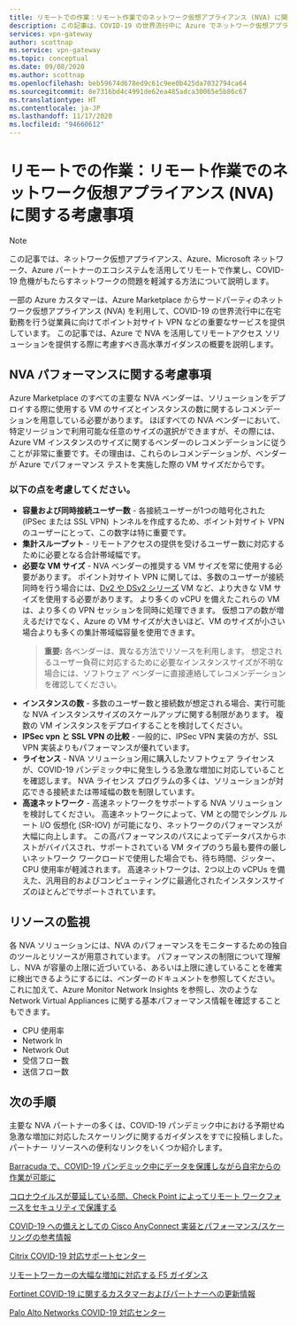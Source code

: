 ```yaml
---
title: リモートでの作業：リモート作業でのネットワーク仮想アプライアンス (NVA) に関する考慮事項 | Azure VPN Gateway
description: この記事は、COVID-19 の世界流行中に Azure でネットワーク仮想アプライアンス (NVA) を使用する際に考慮すべき事項を理解するのに役立ちます。
services: vpn-gateway
author: scottnap
ms.service: vpn-gateway
ms.topic: conceptual
ms.date: 09/08/2020
ms.author: scottnap
ms.openlocfilehash: beb59674d678ed9c61c9ee0b425da7032794ca64
ms.sourcegitcommit: 8e7316bd4c4991de62ea485adca30065e5b86c67
ms.translationtype: HT
ms.contentlocale: ja-JP
ms.lasthandoff: 11/17/2020
ms.locfileid: "94660612"
---
```

# <a name="working-remotely-network-virtual-appliance-nva-considerations-for-remote-work"></a>リモートでの作業：リモート作業でのネットワーク仮想アプライアンス (NVA) に関する考慮事項

>[!NOTE]
>この記事では、ネットワーク仮想アプライアンス、Azure、Microsoft ネットワーク、Azure パートナーのエコシステムを活用してリモートで作業し、COVID-19 危機がもたらすネットワークの問題を軽減する方法について説明します。
>

一部の Azure カスタマーは、Azure Marketplace からサードパーティのネットワーク仮想アプライアンス (NVA) を利用して、COVID-19 の世界流行中に在宅勤務を行う従業員に向けてポイント対サイト VPN などの重要なサービスを提供しています。 この記事では、Azure で NVA を活用してリモートアクセス ソリューションを提供する際に考慮すべき高水準ガイダンスの概要を説明します。

## <a name="nva-performance-considerations"></a>NVA パフォーマンスに関する考慮事項

Azure Marketplace のすべての主要な NVA ベンダーは、ソリューションをデプロイする際に使用する VM のサイズとインスタンスの数に関するレコメンデーションを用意している必要があります。  ほぼすべての NVA ベンダーにおいて、特定リージョンで利用可能な任意のサイズの選択ができますが、その際には、Azure VM インスタンスのサイズに関するベンダーのレコメンデーションに従うことが非常に重要です。その理由は、これらのレコメンデーションが、ベンダーが Azure でパフォーマンス テストを実施した際の VM サイズだからです。  

### <a name="consider-the-following"></a>以下の点を考慮してください。

- **容量および同時接続ユーザー数** - 各接続ユーザーが1つの暗号化された (IPSec または SSL VPN) トンネルを作成するため、ポイント対サイト VPN のユーザーにとって、この数字は特に重要です。  
- **集計スループット** - リモートアクセスの提供を受けるユーザー数に対応するために必要となる合計帯域幅です。
- **必要な VM サイズ** - NVA ベンダーの推奨する VM サイズを常に使用する必要があります。  ポイント対サイト VPN に関しては、多数のユーザーが接続同時を行う場合には、[Dv2 や DSv2 シリーズ](../virtual-machines/dv2-dsv2-series.md "Dv2 および Dsv2 シリーズ") VM など、より大きな VM サイズを使用する必要があります。 より多くの vCPU を備えたこれらの VM は、より多くの VPN セッションを同時に処理できます。  仮想コアの数が増えるだけでなく、Azure の VM サイズが大きいほど、VM のサイズが小さい場合よりも多くの集計帯域幅容量を使用できます。
    > **重要:** 各ベンダーは、異なる方法でリソースを利用します。  想定されるユーザー負荷に対応するために必要なインスタンスサイズが不明な場合には、ソフトウェア ベンダーに直接連絡してレコメンデーションを確認してください。
- **インスタンスの数** - 多数のユーザー数と接続数が想定される場合、実行可能な NVA インスタンスサイズのスケールアップに関する制限があります。  複数の VM インスタンスをデプロイすることを検討してください。
- **IPSec vpn と SSL VPN の比較** - 一般的に、IPSec VPN 実装の方が、SSL VPN 実装よりもパフォーマンスが優れています。  
- **ライセンス** - NVA ソリューション用に購入したソフトウェア ライセンスが、COVID-19 パンデミック中に発生しうる急激な増加に対応していることを確認します。  NVA ライセンス プログラムの多くは、ソリューションが対応できる接続または帯域幅の数を制限しています。
- **高速ネットワーク** - 高速ネットワークをサポートする NVA ソリューションを検討してください。  高速ネットワークによって、VM との間でシングル ルート I/O 仮想化 (SR-IOV) が可能になり、ネットワークのパフォーマンスが大幅に向上します。 この高パフォーマンスのパスによってデータパスからホストがバイパスされ、サポートされている VM タイプのうち最も要件の厳しいネットワーク ワークロードで使用した場合でも、待ち時間、ジッター、CPU 使用率が軽減されます。 高速ネットワークは、2つ以上の vCPUs を備えた、汎用目的およびコンピューティングに最適化されたインスタンスサイズのほとんどでサポートされています。

## <a name="monitoring-resources"></a>リソースの監視

各 NVA ソリューションには、NVA のパフォーマンスをモニターするための独自のツールとリソースが用意されています。  パフォーマンスの制限について理解し、NVA が容量の上限に近づいている、あるいは上限に達していることを確実に検出できるようにするには、ベンダーのドキュメントを参照してください。  これに加えて、Azure Monitor Network Insights を参照し、次のような Network Virtual Appliances に関する基本パフォーマンス情報を確認することもできます。

- CPU 使用率
- Network In
- Network Out
- 受信フロー数
- 送信フロー数

## <a name="next-steps"></a>次の手順

主要な NVA パートナーの多くは、COVID-19 パンデミック中における予期せぬ急激な増加に対応したスケーリングに関するガイダンスをすでに投稿しました。 パートナー リソースへの便利なリンクをいくつか紹介します。

[Barracuda で、COVID-19 パンデミック中にデータを保護しながら自宅からの作業が可能に](https://www.barracuda.com/covid-19/work-from-home "COVID-19 パンデミック中にデータを保護しながら自宅からの作業が可能に")

[コロナウイルスが蔓延している間、Check Point によってリモート ワークフォースをセキュリティで保護する](https://www.checkpoint.com/solutions/secure-remote-workforce-during-coronavirus/ "コロナウイルスが蔓延している間、リモート ワークフォースをセキュリティで保護する")

[COVID-19 への備えとしての Cisco AnyConnect 実装とパフォーマンス/スケーリングの参考情報](https://www.cisco.com/c/en/us/support/docs/security/anyconnect-secure-mobility-client/215331-anyconnect-implementation-and-performanc.html "COVID-19 への備えとしての Cisco AnyConnect 実装とパフォーマンス/スケーリングの参考情報")

[Citrix COVID-19 対応サポートセンター](https://www.citrix.com/support/covid-19-coronavirus.html "Citrix COVID-19 対応サポートセンター")

[リモートワーカーの大幅な増加に対応する F5 ガイダンス](https://www.f5.com/business-continuity "リモートワーカーの大幅な増加に対応する F5 ガイダンス")

[Fortinet COVID-19 に関するカスタマーおよびパートナーへの更新情報](https://www.fortinet.com/covid-19.html "COVID-19 に関するカスタマーおよびパートナーへの更新情報")

[Palo Alto Networks COVID-19 対応センター](https://live.paloaltonetworks.com/t5/COVID-19-Response-Center/ct-p/COVID-19_Response_Center "Palo Alto Networks COVID-19 対応センター")
